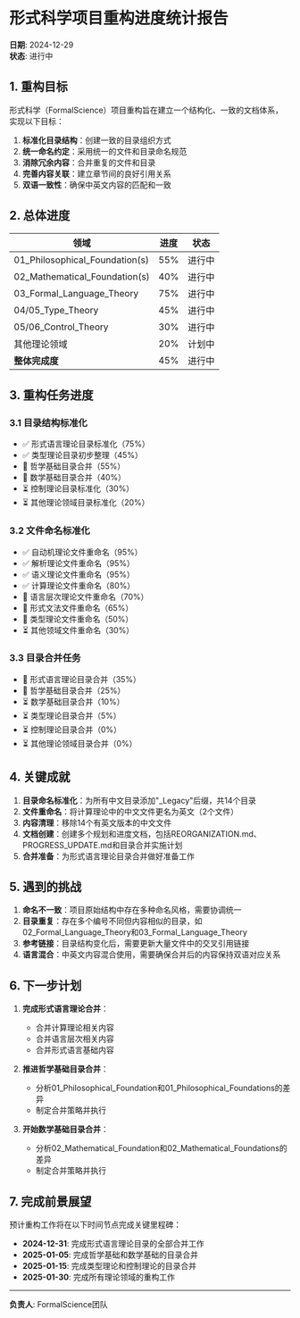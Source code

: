 # 形式科学项目重构进度统计报告

**日期**: 2024-12-29  
**状态**: 进行中  

## 1. 重构目标

形式科学（FormalScience）项目重构旨在建立一个结构化、一致的文档体系，实现以下目标：

1. **标准化目录结构**：创建一致的目录组织方式
2. **统一命名约定**：采用统一的文件和目录命名规范
3. **消除冗余内容**：合并重复的文件和目录
4. **完善内容关联**：建立章节间的良好引用关系
5. **双语一致性**：确保中英文内容的匹配和一致

## 2. 总体进度

| 领域 | 进度 | 状态 |
|------|------|------|
| 01_Philosophical_Foundation(s) | 55% | 进行中 |
| 02_Mathematical_Foundation(s) | 40% | 进行中 |
| 03_Formal_Language_Theory | 75% | 进行中 |
| 04/05_Type_Theory | 45% | 进行中 |
| 05/06_Control_Theory | 30% | 进行中 |
| 其他理论领域 | 20% | 计划中 |
| **整体完成度** | 45% | 进行中 |

## 3. 重构任务进度

### 3.1 目录结构标准化

- ✅ 形式语言理论目录标准化（75%）
- ✅ 类型理论目录初步整理（45%）
- 🔄 哲学基础目录合并（55%）
- 🔄 数学基础目录合并（40%）
- ⏳ 控制理论目录标准化（30%）
- ⏳ 其他理论领域目录标准化（20%）

### 3.2 文件命名标准化

- ✅ 自动机理论文件重命名（95%）
- ✅ 解析理论文件重命名（95%）
- ✅ 语义理论文件重命名（95%）
- ✅ 计算理论文件重命名（80%）
- 🔄 语言层次理论文件重命名（70%）
- 🔄 形式文法文件重命名（65%）
- 🔄 类型理论文件重命名（50%）
- ⏳ 其他领域文件重命名（30%）

### 3.3 目录合并任务

- 🔄 形式语言理论目录合并（35%）
- 🔄 哲学基础目录合并（25%）
- ⏳ 数学基础目录合并（10%）
- ⏳ 类型理论目录合并（5%）
- ⏳ 控制理论目录合并（0%）
- ⏳ 其他理论领域目录合并（0%）

## 4. 关键成就

1. **目录命名标准化**：为所有中文目录添加"_Legacy"后缀，共14个目录
2. **文件重命名**：将计算理论中的中文文件更名为英文（2个文件）
3. **内容清理**：移除14个有英文版本的中文文件
4. **文档创建**：创建多个规划和进度文档，包括REORGANIZATION.md、PROGRESS_UPDATE.md和目录合并实施计划
5. **合并准备**：为形式语言理论目录合并做好准备工作

## 5. 遇到的挑战

1. **命名不一致**：项目原始结构中存在多种命名风格，需要协调统一
2. **目录重复**：存在多个编号不同但内容相似的目录，如02_Formal_Language_Theory和03_Formal_Language_Theory
3. **参考链接**：目录结构变化后，需要更新大量文件中的交叉引用链接
4. **语言混合**：中英文内容混合使用，需要确保合并后的内容保持双语对应关系

## 6. 下一步计划

1. **完成形式语言理论合并**：
   - 合并计算理论相关内容
   - 合并语言层次相关内容
   - 合并形式语言基础内容

2. **推进哲学基础目录合并**：
   - 分析01_Philosophical_Foundation和01_Philosophical_Foundations的差异
   - 制定合并策略并执行

3. **开始数学基础目录合并**：
   - 分析02_Mathematical_Foundation和02_Mathematical_Foundations的差异
   - 制定合并策略并执行

## 7. 完成前景展望

预计重构工作将在以下时间节点完成关键里程碑：

- **2024-12-31**: 完成形式语言理论目录的全部合并工作
- **2025-01-05**: 完成哲学基础和数学基础的目录合并
- **2025-01-15**: 完成类型理论和控制理论的目录合并
- **2025-01-30**: 完成所有理论领域的重构工作

---

**负责人**: FormalScience团队

